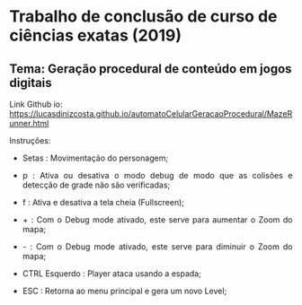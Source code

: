 # Trabalho de conclusão de curso de ciências exatas (2019)
## Tema: Geração procedural de conteúdo em jogos digitais
Link Github io: https://lucasdinizcosta.github.io/automatoCelularGeracaoProcedural/MazeRunner.html

Instruções:
- <p align="justify">Setas : Movimentação do personagem;</p>
- <p align="justify"> p : Ativa ou desativa o modo debug de modo que as colisões e detecção de grade não são verificadas;</p>
- <p align="justify"> f : Ativa e desativa a tela cheia (Fullscreen);</p>
- <p align="justify"> + : Com o Debug mode ativado, este serve para aumentar o Zoom do mapa;</p>
- <p align="justify"> - : Com o Debug mode ativado, este serve para diminuir o Zoom do mapa;</p>
- <p align="justify"> CTRL Esquerdo : Player ataca usando a espada;</p>
- <p align="justify"> ESC : Retorna ao menu principal e gera um novo Level;</p>
